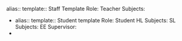 alias:: 
template:: Staff Template
Role: Teacher
Subjects:

- alias::
  template:: Student template
  Role: Student
  HL Subjects:
  SL Subjects:
  EE Supervisor:
-